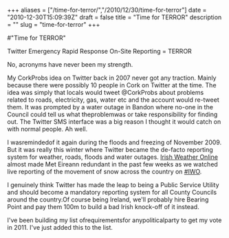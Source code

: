 +++
aliases = ["/time-for-terror/","/2010/12/30/time-for-terror"]
date = "2010-12-30T15:09:39Z"
draft = false
title = "Time for TERROR"
description = ""
slug = "time-for-terror"
+++

#"Time for TERROR"


 Twitter Emergency Rapid Response On-Site Reporting = TERROR <p /><div>No, acronyms have never been my strength.</div><p /><div>My CorkProbs idea on Twitter back in 2007 never got any traction. Mainly because there were possibly 10 people in Cork on Twitter at the time. The idea was simply that locals would tweet @CorkProbs about problems related to roads, electricity, gas, water etc and the account would re-tweet them. It was prompted by a water outage in Bandon where no-one in the Council could tell us what theproblemwas or take responsibility for finding out. The Twitter SMS interface was a big reason I thought it would catch on with normal people. Ah well.</div> <p /><div>I wasremindedof it again during the floods and freezing of November 2009. But it was really this winter where Twitter became the de-facto reporting system for weather, roads, floods and water outages. <a href="http://twitter.com/#!/iweatheronline">Irish Weather Online</a> almost made Met Eireann redundant in the past few weeks as we watched live reporting of the movement of snow across the country on <a href="http://twitter.com/#!/search?q=%23IWO">#IWO</a>.</div> <p /><div>I genuinely think Twitter has made the leap to being a Public Service Utility and should become a mandatory reporting system for all County Councils around the country.Of course being Ireland, we&#39;ll probably hire Bearing Point and pay them 100m to build a bad Irish knock-off of it instead.</div> <p /><div>I&#39;ve been building my list ofrequirementsfor anypoliticalparty to get my vote in 2011. I&#39;ve just added this to the list.</div>
 